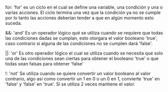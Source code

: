 for: 'for' es un ciclo en el cual se define una variable, una condición y una o varias acciones. El ciclo termina una vez que la condición ya no se cumple por lo tanto las acciones deberían tender a que en algún momento esto suceda.

&&: 'and' Es un operador lógico qué se utiliza cuando se requiere que todas las condiciones dadas se cumplan, esto otorgara el valor booleano 'true', caso contrario si alguna de las condiciones no se cumplen dará 'false'.

||: 'or' Es otro operador lógico el cual se utiliza cuando se necesita que solo una de las condiciones sean ciertas para obtener el booleano 'true' o que todas sean falsas para obtener 'false'

!: 'not' Se utiliza cuando se quiere convertir un valor booleano al valor contrario, algo así como convertir un 1 en 0 o un 0 en 1, convierte 'true' en 'false' y 'false' en 'true'. Si se utiliza 2 veces mantiene el valor.